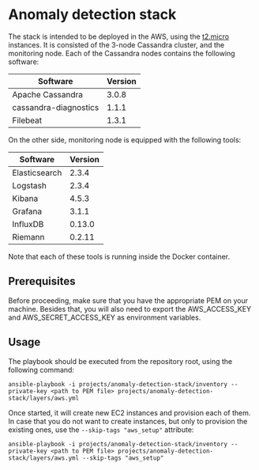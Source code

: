 # Anomaly detection stack

The stack is intended to be deployed in the AWS, using the [t2.micro][1] instances. It is consisted
of the 3-node Cassandra cluster, and the monitoring node. Each of the Cassandra nodes contains the
following software:

| Software              | Version |
|-----------------------|---------|
| Apache Cassandra      | 3.0.8   |
| cassandra-diagnostics | 1.1.1   |
| Filebeat              | 1.3.1   |

On the other side, monitoring node is equipped with the following tools:

| Software      | Version |
|---------------|---------|
| Elasticsearch | 2.3.4   |
| Logstash      | 2.3.4   |
| Kibana        | 4.5.3   |
| Grafana       | 3.1.1   |
| InfluxDB      | 0.13.0  |
| Riemann       | 0.2.11  |

Note that each of these tools is running inside the Docker container.

## Prerequisites

Before proceeding, make sure that you have the appropriate PEM on your machine. Besides that, you
will also need to export the AWS_ACCESS_KEY and AWS_SECRET_ACCESS_KEY as environment variables.

## Usage

The playbook should be executed from the repository root, using the following command:

```
ansible-playbook -i projects/anomaly-detection-stack/inventory --private-key <path to PEM file> projects/anomaly-detection-stack/layers/aws.yml
```

Once started, it will create new EC2 instances and provision each of them. In case that you do not
want to create instances, but only to provision the existing ones, use the `--skip-tags "aws_setup"`
attribute:

```
ansible-playbook -i projects/anomaly-detection-stack/inventory --private-key <path to PEM file> projects/anomaly-detection-stack/layers/aws.yml --skip-tags "aws_setup"
```

[1]: https://aws.amazon.com/ec2/instance-types/
